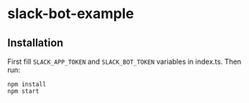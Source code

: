 # slack-bot-example

## Installation

First fill `SLACK_APP_TOKEN` and `SLACK_BOT_TOKEN` variables in index.ts. Then run:

```
npm install
npm start
```
